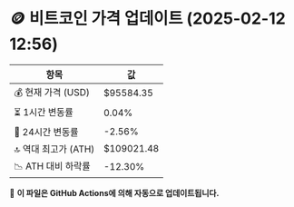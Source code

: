 # 🪙 비트코인 가격 업데이트 (2025-02-12 12:56)

| 항목                | 값 |
|--------------------|----------------|
| 💰 현재 가격 (USD) | $95584.35 |
| ⏳ 1시간 변동률    | 0.04% |
| 📆 24시간 변동률   | -2.56% |
| 🔝 역대 최고가 (ATH) | $109021.48 |
| 📉 ATH 대비 하락률 | -12.30% |

🔄 **이 파일은 GitHub Actions에 의해 자동으로 업데이트됩니다.**
